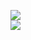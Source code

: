 [![](https://img.shields.io/badge/Made%20With-Github%20Spray-lightgrey.svg?style=for-the-badge&logo=github)](https://github.com/Annihil/github-spray#23109)  
[![](https://i.imgur.com/2DrTn0Z.gif)](https://github.com/Annihil/github-spray)